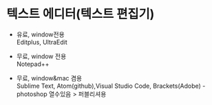 
# 텍스트 에디터(텍스트 편집기)

- 유료, window전용   
  Editplus, UltraEdit
    
- 무료, window 전용  
  Notepad++
    
- 무료, window&mac 겸용  
  Sublime Text, Atom(github),Visual Studio Code,
  Brackets(Adobe) - photoshop 열수있음 > 퍼블리셔용  
  